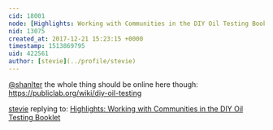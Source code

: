 ```yaml
---
cid: 18001
node: [Highlights: Working with Communities in the DIY Oil Testing Booklet](../notes/stevie/05-04-2016/highlights-working-with-communities-in-the-diy-oil-testing-booklet)
nid: 13075
created_at: 2017-12-21 15:23:15 +0000
timestamp: 1513869795
uid: 422561
author: [stevie](../profile/stevie)
---
```


[@shanlter](/profile/shanlter) the whole thing should be online here though: https://publiclab.org/wiki/diy-oil-testing

[stevie](../profile/stevie) replying to: [Highlights: Working with Communities in the DIY Oil Testing Booklet](../notes/stevie/05-04-2016/highlights-working-with-communities-in-the-diy-oil-testing-booklet)


